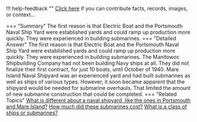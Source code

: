 !!! help-feedback ""
    <a href="/feedback/" data-feedback-link>Click here</a>
    if you can contribute facts, records, images, or context…

<a id="summary"></a>
=== "Summary"
    The first reason is that Electric Boat and the Portsmouth Naval Ship Yard were established yards and could ramp up production more quickly. They were experienced in building submarines.
=== "Detailed Answer"
    The first reason is that Electric Boat and the Portsmouth Naval Ship Yard were established yards and could ramp up production more quickly. They were experienced in building submarines. The Manitowoc Shipbuilding Company had not been building Navy ships at all. They did not finalize their first contract, for just 10 boats, until October of 1940.
    Mare Island Naval Shipyard was an experienced yard and had built submarines as well as ships of various types. However, it soon became apparent that the shipyard would be needed for submarine overhauls. That limited the amount of new submarine construction that could be completed.
=== "Related Topics"
    [What is different about a naval shipyard, like the ones in Portsmouth and Mare Island?](what-is-different-about-a-naval-shipyard-like-the-ones-in-portsmouth-and-mare-is.md#summary)
    [How much did these submarines cost?](how-much-did-these-submarines-cost.md#summary)
    [What is a class of ships or submarines?](what-is-a-class-of-ships-or-submarines.md#summary)
